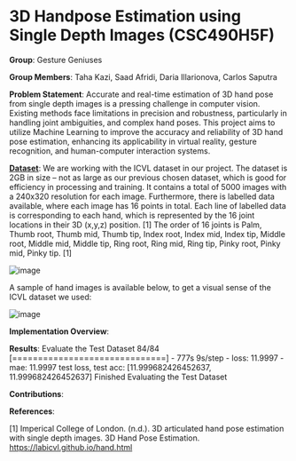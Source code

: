 # 3D Handpose Estimation using Single Depth Images (CSC490H5F)
**Group**: Gesture Geniuses

**Group Members**: Taha Kazi, Saad Afridi, Daria Illarionova, Carlos Saputra

**Problem Statement**: Accurate and real-time estimation of 3D hand pose from single depth images is a pressing challenge in computer vision. Existing methods face limitations in precision and robustness, particularly in handling joint ambiguities, and complex hand poses. This project aims to utilize Machine Learning to improve the accuracy and reliability of 3D hand pose estimation, enhancing its applicability in virtual reality, gesture recognition, and human-computer interaction systems.

 [**Dataset**](https://www.google.com): We are working with the ICVL dataset in our project. The dataset is 2GB in size – not as large as our previous chosen dataset, which is good for efficiency in processing and training. It contains a total of 5000 images with a 240x320 resolution for each image. Furthermore, there is labelled data available, where each image has 16 points in total. Each line of labelled data is corresponding to each hand, which is represented by the 16 joint locations in their 3D (x,y,z) position. [1] The order of 16 joints is Palm, Thumb root, Thumb mid, Thumb tip, Index root, Index mid, Index tip, Middle root, Middle mid, Middle tip, Ring root, Ring mid, Ring tip, Pinky root, Pinky mid, Pinky tip. [1] 

![image](https://github.com/CSC490-Capstone-Design-Course/machine-vision/assets/47696403/2e08181d-50d8-4555-9220-2b09c8ddad96)

A sample of hand images is available below, to get a visual sense of the ICVL dataset we used:

![image](https://github.com/CSC490-Capstone-Design-Course/machine-vision/assets/47696403/a3e62f5b-0e5e-4448-99ed-f38958216a44)



 **Implementation Overview**:

**Results**: 
Evaluate the Test Dataset
84/84 [==============================] - 777s 9s/step - loss: 11.9997 - mae: 11.9997
test loss, test acc: [11.999682426452637, 11.999682426452637]
Finished Evaluating the Test Dataset

**Contributions**:

**References**:

[1] Imperical College of London. (n.d.). 3D articulated hand pose estimation with single depth images. 3D Hand Pose Estimation. https://labicvl.github.io/hand.html 

